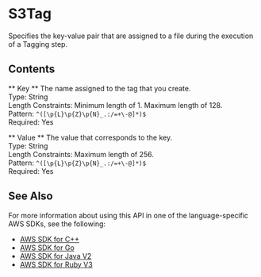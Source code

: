 # S3Tag<a name="API_S3Tag"></a>

Specifies the key\-value pair that are assigned to a file during the execution of a Tagging step\.

## Contents<a name="API_S3Tag_Contents"></a>

 ** Key **   <a name="TransferFamily-Type-S3Tag-Key"></a>
The name assigned to the tag that you create\.  
Type: String  
Length Constraints: Minimum length of 1\. Maximum length of 128\.  
Pattern: `^([\p{L}\p{Z}\p{N}_.:/=+\-@]*)$`   
Required: Yes

 ** Value **   <a name="TransferFamily-Type-S3Tag-Value"></a>
The value that corresponds to the key\.  
Type: String  
Length Constraints: Maximum length of 256\.  
Pattern: `^([\p{L}\p{Z}\p{N}_.:/=+\-@]*)$`   
Required: Yes

## See Also<a name="API_S3Tag_SeeAlso"></a>

For more information about using this API in one of the language\-specific AWS SDKs, see the following:
+  [AWS SDK for C\+\+](https://docs.aws.amazon.com/goto/SdkForCpp/transfer-2018-11-05/S3Tag) 
+  [AWS SDK for Go](https://docs.aws.amazon.com/goto/SdkForGoV1/transfer-2018-11-05/S3Tag) 
+  [AWS SDK for Java V2](https://docs.aws.amazon.com/goto/SdkForJavaV2/transfer-2018-11-05/S3Tag) 
+  [AWS SDK for Ruby V3](https://docs.aws.amazon.com/goto/SdkForRubyV3/transfer-2018-11-05/S3Tag) 